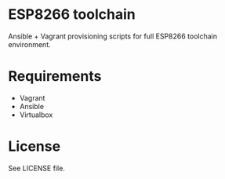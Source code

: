 # ESP8266 toolchain

Ansible + Vagrant provisioning scripts for full ESP8266 toolchain environment.

# Requirements

  * Vagrant
  * Ansible
  * Virtualbox

# License

See LICENSE file.
